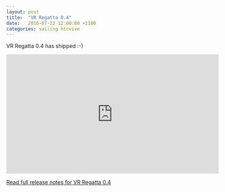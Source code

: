 ```yaml
---
layout: post
title:  "VR Regatta 0.4"
date:   2016-07-22 12:00:00 +1100
categories: sailing htcvive
---
```

VR Regatta 0.4 has shipped :-)

<iframe width="560" height="315" src="https://www.youtube.com/embed/HHgjXsLFC9U" frameborder="0" allowfullscreen></iframe>

[Read full release notes for VR Regatta 0.4](http://steamcommunity.com/games/468240/announcements/detail/811030031500840638)